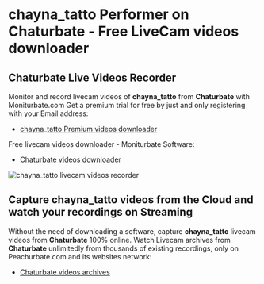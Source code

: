 # chayna_tatto Performer on Chaturbate - Free LiveCam videos downloader

## Chaturbate Live Videos Recorder

Monitor and record livecam videos of **chayna_tatto** from **Chaturbate** with Moniturbate.com
Get a premium trial for free by just and only registering with your Email address:
* [chayna_tatto Premium videos downloader](https://moniturbate.com/request-demo-licence-key.html)

Free livecam videos downloader - Moniturbate Software:
* [Chaturbate videos downloader](https://moniturbate.com/moniturbate-download-software.html)

![chayna_tatto livecam videos recorder](https://peachurnet.com/templates/moniturbate-software.png)


## Capture chayna_tatto videos from the Cloud and watch your recordings on Streaming

Without the need of downloading a software, capture **chayna_tatto** livecam videos from **Chaturbate** 100% online.
Watch Livecam archives from **Chaturbate** unlimitedly from thousands of existing recordings, only on Peachurbate.com and its websites network:
* [Chaturbate videos archives](https://peachurnet.com/)